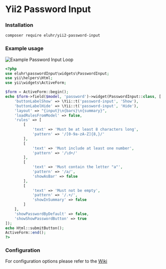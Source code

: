 # Yii2 Password Input

### Installation

```bash
composer require eluhr/yii2-password-input
```

### Example usage

![Example Password Input Loop](https://media.giphy.com/media/dN6Pp1RS0YwDgyjLMy/giphy.gif)


```php
<?php
use eluhr\passwordInput\widgets\PasswordInput;
use yii\helpers\Html;
use yii\widgets\ActiveForm;

$form = ActiveForm::begin();
echo $form->field($model, 'password')->widget(PasswordInput::class, [
    'buttonLabelShow' => \Yii::t('password-input', 'Show'),
    'buttonLabelHide' => \Yii::t('password-input', 'Hide'),
    'layout' => "{input}\n{bars}\n{summary}",
    'loadRulesFromModel' => false,
    'rules' => [
        [
            'text' => 'Must be at least 8 characters long',
            'pattern' => '/[0-9a-zA-Z]{8,}/'
        ],
        [
            'text' => 'Must include at least one number',
            'pattern' => '/\d+/'
        ],
        [
            'text' => 'Must contain the letter "a"',
            'pattern' => '/a/',
            'showAsBar' => false
        ],
        [
            'text' => 'Must not be empty',
            'pattern' => '/.+/',
            'showInSummary' => false
        ]
    ],
    'showPasswordByDefault' => false,
    'showShowPasswordButton' => true
]);
echo Html::submitButton();
ActiveForm::end();
?>
```

### Configuration

For configuration options please refer to the [Wiki](https://github.com/eluhr/yii2-password-input/wiki/Configuration)
